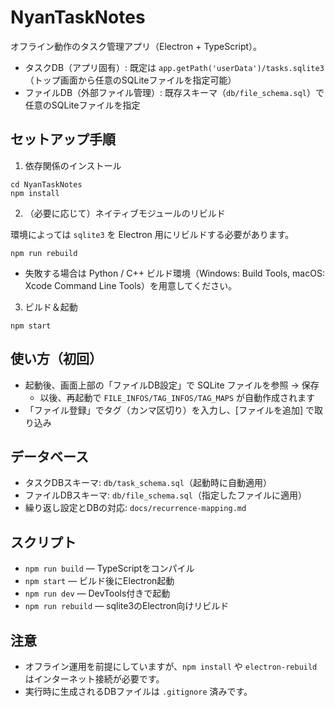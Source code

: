# NyanTaskNotes

オフライン動作のタスク管理アプリ（Electron + TypeScript）。

- タスクDB（アプリ固有）: 既定は `app.getPath('userData')/tasks.sqlite3`（トップ画面から任意のSQLiteファイルを指定可能）
- ファイルDB（外部ファイル管理）: 既存スキーマ（`db/file_schema.sql`）で任意のSQLiteファイルを指定

## セットアップ手順

1) 依存関係のインストール

```
cd NyanTaskNotes
npm install
```

2) （必要に応じて）ネイティブモジュールのリビルド

環境によっては `sqlite3` を Electron 用にリビルドする必要があります。

```
npm run rebuild
```

- 失敗する場合は Python / C++ ビルド環境（Windows: Build Tools, macOS: Xcode Command Line Tools）を用意してください。

3) ビルド＆起動

```
npm start
```

## 使い方（初回）
- 起動後、画面上部の「ファイルDB設定」で SQLite ファイルを参照 → 保存
  - 以後、再起動で `FILE_INFOS/TAG_INFOS/TAG_MAPS` が自動作成されます
- 「ファイル登録」でタグ（カンマ区切り）を入力し、[ファイルを追加] で取り込み

## データベース
- タスクDBスキーマ: `db/task_schema.sql`（起動時に自動適用）
- ファイルDBスキーマ: `db/file_schema.sql`（指定したファイルに適用）
- 繰り返し設定とDBの対応: `docs/recurrence-mapping.md`

## スクリプト
- `npm run build` — TypeScriptをコンパイル
- `npm start` — ビルド後にElectron起動
- `npm run dev` — DevTools付きで起動
- `npm run rebuild` — sqlite3のElectron向けリビルド

## 注意
- オフライン運用を前提にしていますが、`npm install` や `electron-rebuild` はインターネット接続が必要です。
- 実行時に生成されるDBファイルは `.gitignore` 済みです。
